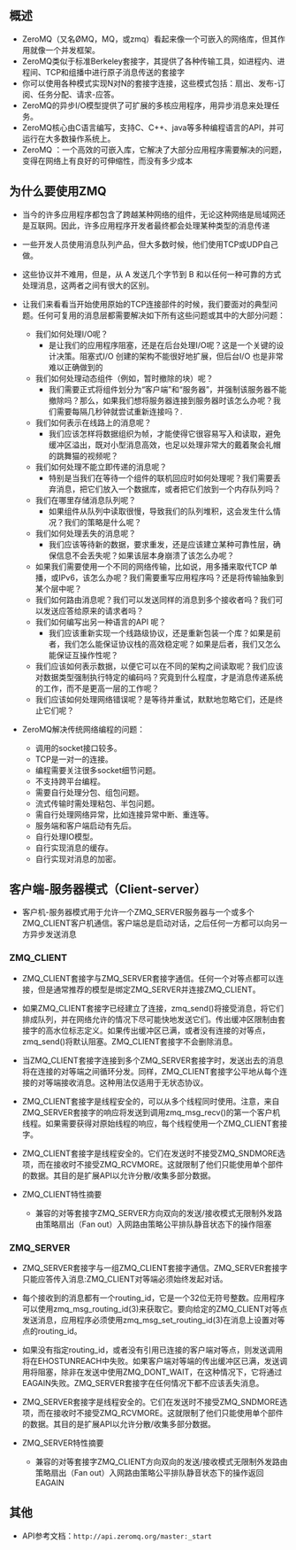 ## 概述

+ ZeroMQ（又名ØMQ，MQ，或zmq）看起来像一个可嵌入的网络库，但其作用就像一个​并发框架。
+ ZeroMQ类似于标准Berkeley套接字，​其提供了各种传输工具，​如进程内、进程间、TCP和组播中进行原子消息传送的​套接字
+ 你可以使用各种模式​实现N对N的套接字连接​，这些模式包括：​扇出、发布-订阅、任务分配、请求-应答。
+ ZeroMQ的​异步I/O模型​提供了可扩展的多核应用程序，用异步消息来处理任务。
+ ZeroMQ核心​由C语言编写​，支持C、C++、java等​多种编程语言的API​，并可运行在大多数操作系统上。
+ ZeroMQ ：​一个高效的可嵌入库，它解决了大部分应用程序需要解决的问题，​变得在网络上有良好的可伸缩性，而没有多少成本

## 为什么要使用ZMQ

+ 当今的许多应用程序都包含了跨越某种网络的组件，无论这种网络是局域网还是互联网。因此，许多应用程序开发者最终都会处理某种类型的消息传递
+ 一些开发人员使用消息队列产品，但大多数时候，他们使用TCP或UDP自己做。
+ 这些协议并不难用，但是，​从 A 发送几个字节到 B 和以任何一种可靠的方式处理消息，这两者之间有很大的区别。

+ 让我们来看看当开始使用原始的TCP连接部件的时候，我们要面对的典型问题。任何可复用的消息层都需要解决如下所有这些问题或其中的大部分问题：
  + 我们如何处理I/O呢？
    - ​是让我们的应用程序阻塞，还是在后台处理I/O呢？这是一个关键的设计决策。阻塞式I/O 创建的架构不能很好地扩展，但后台I/O 也是非常难以正确做到的
  + 我们如何处理动态组件（例如，暂时撤除的块）呢？​
    - 我们需要正式将组件划分为“客户端”和“服务器”，并强制该服务器不能撤除吗？那么，如果我们想将服务器连接到服务器时该怎么办呢？我们需要每隔几秒钟就尝试重新连接吗？.
  + ​我们如何表示在线路上的消息呢？​
    - 我们应该怎样将数据组织为帧，才能使得它很容易写入和读取，避免缓冲区溢出，既对小型消息高效，也足以处理非常大的戴着聚会礼帽的跳舞猫的视频呢？
  + ​我们如何处理不能立即传递的消息呢？
    - ​特别是当我们在等待一个组件的联机回应时如何处理呢？我们需要丢弃消息，把它们放入一个数据库，或者把它们放到一个内存队列吗？
  + 我们在哪里存储消息队列呢？​
    - 如果组件从队列中读取很慢，导致我们的队列堆积，这会发生什么情况？我们的策略是什么呢？
  + 我们如何处理丢失的消息呢？
    - ​我们应该等待新的数据，要求重发，还是应该建立某种可靠性层，确保信息不会丢失呢？如果该层本身崩溃了该怎么办呢？
  + 如果我们需要使用一个不同的网络传输，比如说，用多播来取代TCP 单播，或IPv6，该怎么办呢？​我们需要重写应用程序吗？还是将传输抽象到某个层中呢？
  + 我们如何路由消息呢？​我们可以发送同样的消息到多个接收者吗？我们可以发送应答给原来的请求者吗？
  + 我们如何编写出另一种语言的API 呢？
    - ​我们应该重新实现一个线路级协议，还是重新包装一个库？如果是前者，我们怎么能保证协议栈的高效稳定呢？如果是后者，我们又怎么能保证互操作性呢？
  + ​我们应该如何表示数据，以便它可以在不同的架构之间读取呢？​我们应该对数据类型强制执行特定的编码吗？究竟到什么程度，才是消息传递系统的工作，而不是更高一层的工作呢？
  + ​我们应该如何处理网络错误呢？​是等待并重试，默默地忽略它们，还是终止它们呢？

+ ​ZeroMQ解决传统网络编程的问题：
  + 调用的socket接口较多。
  + TCP是一对一的连接。
  + 编程需要关注很多socket细节问题。
  + 不支持跨平台编程。
  + 需要自行处理分包、组包问题。
  + 流式传输时需处理粘包、半包问题。
  + 需自行处理网络异常，比如连接异常中断、重连等。
  + 服务端和客户端启动有先后。
  + 自行处理IO模型。
  + 自行实现消息的缓存。
  + 自行实现对消息的加密。

## 客户端-服务器模式（Client-server）

+ 客户机-服务器模式用于允许一个ZMQ_SERVER服务器与一个或多个ZMQ_CLIENT客户机通信。客户端总是启动对话，之后任何一方都可以向另一方异步发送消息

### ZMQ_CLIENT

+ ZMQ_CLIENT套接字与ZMQ_SERVER套接字通信。任何一个对等点都可以连接，但是通常推荐的模型是绑定ZMQ_SERVER并连接ZMQ_CLIENT。
+ 如果ZMQ_CLIENT套接字已经建立了连接，zmq_send()将接受消息，将它们排成队列，并在网络允许的情况下尽可能快地发送它们。传出缓冲区限制由套接字的高水位标志定义。如果传出缓冲区已满，或者没有连接的对等点，zmq_send()将默认阻塞。ZMQ_CLIENT套接字不会删除消息。
+ 当ZMQ_CLIENT套接字连接到多个ZMQ_SERVER套接字时，发送出去的消息将在连接的对等端之间循环分发。同样，ZMQ_CLIENT套接字公平地从每个连接的对等端接收消息。这种用法仅适用于无状态协议。
+ ZMQ_CLIENT套接字是线程安全的，可以从多个线程同时使用。注意，来自ZMQ_SERVER套接字的响应将发送到调用zmq_msg_recv()的第一个客户机线程。如果需要获得对原始线程的响应，每个线程使用一个ZMQ_CLIENT套接字。
+ ZMQ_CLIENT套接字是线程安全的。它们在发送时不接受ZMQ_SNDMORE选项，而在接收时不接受ZMQ_RCVMORE。这就限制了他们只能使用单个部件的数据。其目的是扩展API以允许分散/收集多部分数据。

+ ZMQ_CLIENT特性摘要 
  + 兼容的对等套接字ZMQ_SERVER方向双向的发送/接收模式无限制外发路由策略扇出（Fan out）入网路由策略公平排队静音状态下的操作阻塞

### ZMQ_SERVER

+ ZMQ_SERVER套接字与一组ZMQ_CLIENT套接字通信。ZMQ_SERVER套接字只能应答传入消息:ZMQ_CLIENT对等端必须始终发起对话。
+ 每个接收到的消息都有一个routing_id，它是一个32位无符号整数。应用程序可以使用zmq_msg_routing_id(3)来获取它。要向给定的ZMQ_CLIENT对等点发送消息，应用程序必须使用zmq_msg_set_routing_id(3)在消息上设置对等点的routing_id。
+ 如果没有指定routing_id，或者没有引用已连接的客户端对等点，则发送调用将在EHOSTUNREACH中失败。如果客户端对等端的传出缓冲区已满，发送调用将阻塞，除非在发送中使用ZMQ_DONT_WAIT，在这种情况下，它将通过EAGAIN失败。ZMQ_SERVER套接字在任何情况下都不应该丢失消息。
+ ZMQ_SERVER套接字是线程安全的。它们在发送时不接受ZMQ_SNDMORE选项，而在接收时不接受ZMQ_RCVMORE。这就限制了他们只能使用单个部件的数据。其目的是扩展API以允许分散/收集多部分数据。

+ ZMQ_SERVER特性摘要 
  + 兼容的对等套接字ZMQ_CLIENT方向双向的发送/接收模式无限制外发路由策略扇出（Fan out）入网路由策略公平排队静音状态下的操作返回EAGAIN

## 其他

+ API参考文档：`http://api.zeromq.org/master:_start`
